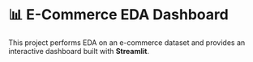 # 📊 E-Commerce EDA Dashboard

This project performs EDA on an e-commerce dataset and provides an interactive dashboard built with **Streamlit**.
